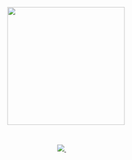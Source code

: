 <!--
**Sanjjushri/Sanjjushri** is a ✨ _special_ ✨ repository because its `README.md` (this file) appears on your GitHub profile.

Here are some ideas to get you started:

- 🔭 I’m currently working on ...
- 🌱 I’m currently learning ...
- 👯 I’m looking to collaborate on ...
- 🤔 I’m looking for help with ...
- 💬 Ask me about ...
- 📫 How to reach me: ...
- 😄 Pronouns: ...
- ⚡ Fun fact: ...
-->

<!-- ### Hi there 👋 -->

<p align='center'>
<a href ="https://linktr.ee/Sanjjushri">
<img src="https://i.gifer.com/origin/3c/3c12ee969eb18e66969488ad47a44156.gif" width="270" height="270" frameBorder="0" class="giphy-embed" allowFullScreen></img></p>
</a>
<p align='center'>
</a>&nbsp;&nbsp;
</a>&nbsp;&nbsp;
<p align='center'>
<a href="https://linktr.ee/Sanjjushri" target="_blank">
<img src="https://img.shields.io/badge/-contact%20me-brightgreen">
</a>&nbsp;&nbsp;
</a>&nbsp;&nbsp;
</p>
</p>

